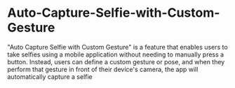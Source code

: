 # Auto-Capture-Selfie-with-Custom-Gesture
 "Auto Capture Selfie with Custom Gesture" is a feature that enables users to take selfies using a mobile application without needing to manually press a button. Instead, users can define a custom gesture or pose, and when they perform that gesture in front of their device's camera, the app will automatically capture a selfie
